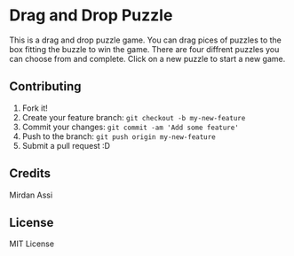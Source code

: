 # Drag and Drop Puzzle

This is a drag and drop puzzle game. You can drag pices of puzzles to the box fitting the buzzle to win the game. There are four diffrent puzzles you can choose from and complete. Click on a new puzzle to start a new game. 


## Contributing

1. Fork it!
2. Create your feature branch: `git checkout -b my-new-feature`
3. Commit your changes: `git commit -am 'Add some feature'`
4. Push to the branch: `git push origin my-new-feature`
5. Submit a pull request :D



## Credits

Mirdan Assi

## License

MIT License
